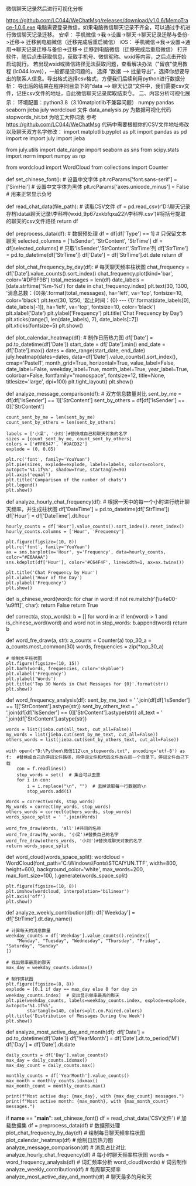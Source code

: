微信聊天记录然后进行可视化分析
 
https://github.com/LC044/WeChatMsg/releases/download/v1.0.6/MemoTrace-1.0.6.exe
电脑需要登录微信，如果电脑微信聊天记录不齐全，可以通过手机进行微信聊天记录迁移。
安卓： 手机微信->我->设置->聊天->聊天记录迁移与备份->迁移-> 迁移到电脑微信（迁移完成后重启微信）
iOS： 手机微信->我->设置->通用->聊天记录迁移与备份->迁移-> 迁移到电脑微信（迁移完成后重启微信）
打开软件，随后点击获取信息，获取手机号、微信昵称、wxid等内容，之后点击开始启动就行。
若出现wxid或微信路径无法获取问题，查看解决办法（"留痕"使用教程 (lc044.love)），一般都是没问题的。
选择 “数据  -->  批量导出”，选择你想要导出的联系人信息。导出格式选择csv格式，方便我们后续利用python进行数据分析：
导出后的结果在程序同目录下的“data -->  聊天记录“文件中，我们需要csv文件，记住csv文件的地址，自此微信聊天记录爬取结束👌。
二、内容分析可视化展示：
环境配置：python3.8（3.10matplotlib不兼容问题） numpy pandas seaborn jieba july wordcloud
文件 data_analysis.py 为数据可视化代码 stopwords_hit.txt 为哈工大停词表 参考 https://github.com/LC044/WeChatMsg
代码中需要根据你的CSV文件地址修改以及聊天双方名字修改：
import matplotlib.pyplot as plt
import pandas as pd
import re
import july
import jieba

from july.utils import date_range
import seaborn as sns
from scipy.stats import norm
import numpy as np

from wordcloud import WordCloud
from collections import Counter


def set_chinese_font():
    # 设置中文字体
    plt.rcParams['font.sans-serif'] = ['SimHei']  # 设置中文字体为黑体
    plt.rcParams['axes.unicode_minus'] = False  # 用来正常显示负号


def read_chat_data(file_path):
    # 读取CSV文件
    df = pd.read_csv(r'D:\聊天记录存档\data\聊天记录\李科桦(wxid_9p67zxkbfqxa22)\李科桦.csv')#将括号提取的聊天的csv文件路径
    return df


def preprocess_data(df):
    # 数据预处理
    df = df[df['Type'] == 1]  # 只保留文本聊天
    selected_columns = ['IsSender', 'StrContent', 'StrTime']
    df = df[selected_columns]  # 只取'IsSender','StrContent','StrTime'列
    df['StrTime'] = pd.to_datetime(df['StrTime'])
    df['Date'] = df['StrTime'].dt.date
    return df


def plot_chat_frequency_by_day(df):
    # 每天聊天频率柱状图
    chat_frequency = df['Date'].value_counts().sort_index()
    chat_frequency.plot(kind='bar', color='#DF9F9B')
    total_messages = len(df)
    date_labels = [date.strftime('%m-%d') for date in chat_frequency.index]
    plt.text(30, 1300, '消息总数：{0}条'.format(total_messages), ha='left', va='top', fontsize=10, color='black')
    plt.text(30, 1250, '起止时间：{0} --- {1}'.format(date_labels[0], date_labels[-1]), ha='left', va='top', fontsize=10,
             color='black')
    plt.xlabel('Date')
    plt.ylabel('Frequency')
    plt.title('Chat Frequency by Day')
    plt.xticks(range(1, len(date_labels), 7), date_labels[::7])
    plt.xticks(fontsize=5)
    plt.show()


def plot_calendar_heatmap(df):
    # 制作日历热力图
    df['Date'] = pd.to_datetime(df['Date'])
    start_date = df['Date'].min()
    end_date = df['Date'].max()
    dates = date_range(start_date, end_date)
    july.heatmap(dates=dates,
                 data=df['Date'].value_counts().sort_index(),
                 cmap='Pastel1',
                 month_grid=True,
                 horizontal=True,
                 value_label=False,
                 date_label=False,
                 weekday_label=True,
                 month_label=True,
                 year_label=True,
                 colorbar=False,
                 fontfamily="monospace",
                 fontsize=12,
                 title=None,
                 titlesize='large',
                 dpi=100)
    plt.tight_layout()
    plt.show()


def analyze_message_comparison(df):
    # 双方信息数量对比
    sent_by_me = df[df['IsSender'] == 1]['StrContent']
    sent_by_others = df[df['IsSender'] == 0]['StrContent']

    count_sent_by_me = len(sent_by_me)
    count_sent_by_others = len(sent_by_others)

    labels = ['小梁', '小刘']#替换成自己和聊天对象的名字
    sizes = [count_sent_by_me, count_sent_by_others]
    colors = ['#FF6347', '#9ACD32']
    explode = (0, 0.05)

    plt.rc('font', family='YouYuan')
    plt.pie(sizes, explode=explode, labels=labels, colors=colors, autopct='%1.1f%%', shadow=True, startangle=90)
    plt.axis('equal')
    plt.title('Comparison of the number of chats')
    plt.legend()
    plt.show()


def analyze_hourly_chat_frequency(df):
    # 根据一天中的每一个小时进行统计聊天频率，并生成柱状图
    df['DateTime'] = pd.to_datetime(df['StrTime'])
    df['Hour'] = df['DateTime'].dt.hour

    hourly_counts = df['Hour'].value_counts().sort_index().reset_index()
    hourly_counts.columns = ['Hour', 'Frequency']

    plt.figure(figsize=(10, 8))
    plt.rc('font', family='YouYuan')
    ax = sns.barplot(x='Hour', y='Frequency', data=hourly_counts, color="#E6AAAA")
    sns.kdeplot(df['Hour'], color='#C64F4F', linewidth=1, ax=ax.twinx())

    plt.title('Chat Frequency by Hour')
    plt.xlabel('Hour of the Day')
    plt.ylabel('Frequency')
    plt.show()


def is_chinese_word(word):
    for char in word:
        if not re.match(r'[\u4e00-\u9fff]', char):
            return False
    return True


def correct(a, stop_words):
    b = []
    for word in a:
        if len(word) > 1 and is_chinese_word(word) and word not in stop_words:
            b.append(word)
    return b


def word_fre_draw(a, str):
    a_counts = Counter(a)
    top_30_a = a_counts.most_common(30)
    words, frequencies = zip(*top_30_a)

    # 绘制水平柱状图
    plt.figure(figsize=(10, 15))
    plt.barh(words, frequencies, color='skyblue')
    plt.xlabel('Frequency')
    plt.ylabel('Words')
    plt.title('Top 30 Words in Chat Messages for {0}'.format(str))
    plt.show()


def word_frequency_analysis(df):
    sent_by_me_text = ' '.join(df[df['IsSender'] == 1]['StrContent'].astype(str))
    sent_by_others_text = ' '.join(df[df['IsSender'] == 0]['StrContent'].astype(str))
    all_text = ' '.join(df['StrContent'].astype(str))

    words = list(jieba.cut(all_text, cut_all=False))
    my_words = list(jieba.cut(sent_by_me_text, cut_all=False))
    others_words = list(jieba.cut(sent_by_others_text, cut_all=False))

    with open(r"D:\Python\微信112\cn_stopwords.txt", encoding='utf-8') as f:  #替换成自己的停词文件路径，将停词文件和代码文件放在同一个目录下，停词文件自己下载
        con = f.readlines()
        stop_words = set()  # 集合可以去重
        for i in con:
            i = i.replace("\n", "")  # 去掉读取每一行数据的\n
            stop_words.add(i)

    Words = correct(words, stop_words)
    My_words = correct(my_words, stop_words)
    others_words = correct(others_words, stop_words)
    words_space_split = ' '.join(Words)

    word_fre_draw(Words, 'all')#共同的名称
    word_fre_draw(My_words, '小梁')#替换自己的名字
    word_fre_draw(others_words, '小刘')#替换成聊天对象的名字
    return words_space_split


def word_cloud(words_space_split):
    wordcloud = WordCloud(font_path='‪C:\Windows\Fonts\STCAIYUN.TTF',
                          width=800, height=600,
                          background_color='white',
                          max_words=200,
                          max_font_size=100,
                          ).generate(words_space_split)

    plt.figure(figsize=(10, 8))
    plt.imshow(wordcloud, interpolation='bilinear')
    plt.axis('off')
    plt.show()


def analyze_weekly_contribution(df):
    df['Weekday'] = df['StrTime'].dt.day_name()

    # 计算每天的消息数量
    weekday_counts = df['Weekday'].value_counts().reindex([
        "Monday", "Tuesday", "Wednesday", "Thursday", "Friday", "Saturday", "Sunday"
    ])

    # 找出频率最高的那天
    max_day = weekday_counts.idxmax()

    # 制作饼状图
    plt.figure(figsize=(8, 8))
    explode = [0.1 if day == max_day else 0 for day in weekday_counts.index]  # 突出显示频率最高的那天
    plt.pie(weekday_counts, labels=weekday_counts.index, explode=explode, autopct='%1.1f%%',
            startangle=140, colors=plt.cm.Paired.colors)
    plt.title('Distribution of Messages During the Week')
    plt.show()


def analyze_most_active_day_and_month(df):
    df['Date'] = pd.to_datetime(df['Date'])
    df['YearMonth'] = df['Date'].dt.to_period('M')
    df['Day'] = df['Date'].dt.date

    daily_counts = df['Day'].value_counts()
    max_day = daily_counts.idxmax()
    max_day_count = daily_counts.max()

    monthly_counts = df['YearMonth'].value_counts()
    max_month = monthly_counts.idxmax()
    max_month_count = monthly_counts.max()

    print(f"Most active day: {max_day}, with {max_day_count} messages.")
    print(f"Most active month: {max_month}, with {max_month_count} messages.")


if __name__ == "__main__":
    set_chinese_font()
    df = read_chat_data('CSV文件')  # 加载数据集
    df = preprocess_data(df)  # 数据预处理
    plot_chat_frequency_by_day(df)  # 绘制每日聊天频率柱状图
    plot_calendar_heatmap(df)  # 绘制日历热力图
    analyze_message_comparison(df)  # 消息占比对比
    analyze_hourly_chat_frequency(df)  # 每小时聊天频率柱状图
    words = word_frequency_analysis(df)  # 词汇频率分析
    word_cloud(words)  # 词云制作
    analyze_weekly_contribution(df)  # 每周聊天频率
    analyze_most_active_day_and_month(df)  # 聊天最多的月和天
